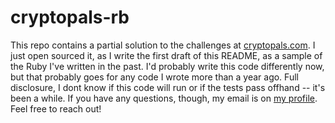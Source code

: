 # cryptopals-rb

This repo contains a partial solution to the challenges at [cryptopals.com](https://cryptopals.com). I just open sourced it, as I write the first draft of this README, as a sample of the Ruby I've written in the past. I'd probably write this code differently now, but that probably goes for any code I wrote more than a year ago. Full disclosure, I dont know if this code will run or if the tests pass offhand -- it's been a while. If you have any questions, though, my email is on [my profile](https://github.com/ajpocus). Feel free to reach out!
